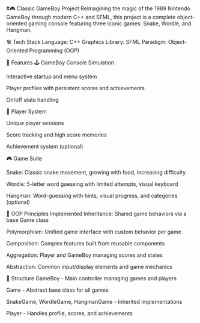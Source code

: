 #🎮 Classic GameBoy Project
Reimagining the magic of the 1989 Nintendo GameBoy through modern C++ and SFML, this project is a complete object-oriented gaming console featuring three iconic games: Snake, Wordle, and Hangman.

🛠 Tech Stack
Language: C++
Graphics Library: SFML 
Paradigm: Object-Oriented Programming (OOP)

🧠 Features
🕹️ GameBoy Console Simulation

Interactive startup and menu system

Player profiles with persistent scores and achievements

On/off state handling

🧑 Player System

Unique player sessions

Score tracking and high score memories

Achievement system (optional)

🎮 Game Suite

Snake: Classic snake movement, growing with food, increasing difficulty

Wordle: 5-letter word guessing with limited attempts, visual keyboard

Hangman: Word-guessing with hints, visual progress, and categories (optional)

🧱 OOP Principles Implemented
Inheritance: Shared game behaviors via a base Game class

Polymorphism: Unified game interface with custom behavior per game

Composition: Complex features built from reusable components

Aggregation: Player and GameBoy managing scores and states

Abstraction: Common input/display elements and game mechanics

📁 Structure
GameBoy - Main controller managing games and players

Game - Abstract base class for all games

SnakeGame, WordleGame, HangmanGame - Inherited implementations

Player - Handles profile, scores, and achievements
